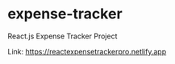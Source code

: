 # expense-tracker
React.js Expense Tracker Project

Link: https://reactexpensetrackerpro.netlify.app
